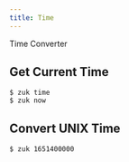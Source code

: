 ```yaml
---
title: Time
---
```


Time Converter

## Get Current Time

```Shell
$ zuk time
$ zuk now
```

## Convert UNIX Time

```Shell
$ zuk 1651400000
```

